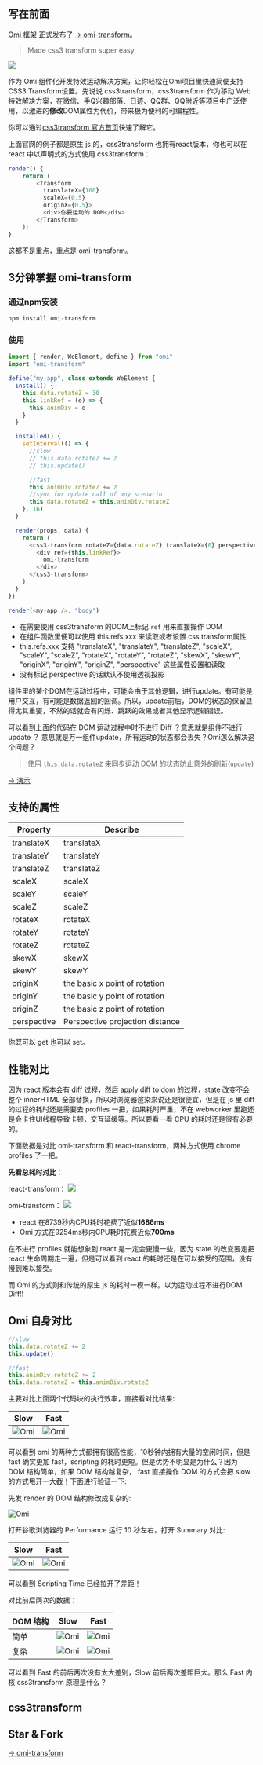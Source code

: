 ## 写在前面

[Omi 框架](https://github.com/Tencent/omi/) 正式发布了 [→ omi-transform](https://github.com/Tencent/omi/tree/master/packages/omi-transform)。

> Made css3 transform super easy.

![](https://github.com/Tencent/omi/raw/master/packages/omi-transform/css3transform/asset/transform.gif)

作为 Omi 组件化开发特效运动解决方案，让你轻松在Omi项目里快速简便支持CSS3 Transform设置。先说说 css3transform，css3transform 作为移动 Web 特效解决方案，在微信、手Q兴趣部落、日迹、QQ群、QQ附近等项目中广泛使用，以激进的**修改**DOM属性为代价，带来极为便利的可编程性。

你可以通过[css3transform 官方首页](https://tencent.github.io/omi/packages/omi-transform/css3transform/)快速了解它。

上面官网的例子都是原生 js 的，css3transform 也拥有react版本，你也可以在 react 中以声明式的方式使用 css3transform：

``` js
render() {
    return (
        <Transform
          translateX={100}
          scaleX={0.5}
          originX={0.5}>
          <div>你要运动的 DOM</div>
        </Transform>
    );
}
```

这都不是重点，重点是 omi-transform。

## 3分钟掌握 omi-transform

### 通过npm安装 

``` js
npm install omi-transform
```

### 使用


```js
import { render, WeElement, define } from "omi"
import "omi-transform"

define("my-app", class extends WeElement {
  install() {
    this.data.rotateZ = 30
    this.linkRef = (e) => {
      this.animDiv = e
    }
  }

  installed() {
    setInterval(() => {
      //slow
      // this.data.rotateZ += 2
      // this.update()

      //fast
      this.animDiv.rotateZ += 2
      //sync for update call of any scenario
      this.data.rotateZ = this.animDiv.rotateZ
    }, 16)
  }

  render(props, data) {
    return (
      <css3-transform rotateZ={data.rotateZ} translateX={0} perspective={0} >
        <div ref={this.linkRef}>
          omi-transform
        </div>
      </css3-transform>
    )
  }
})

render(<my-app />, "body")
```

* 在需要使用 css3transform 的DOM上标记 `ref` 用来直接操作 DOM
* 在组件函数里便可以使用 this.refs.xxx 来读取或者设置 css transform属性
* this.refs.xxx 支持 "translateX", "translateY", "translateZ", "scaleX", "scaleY", "scaleZ", "rotateX", "rotateY", "rotateZ", "skewX", "skewY", "originX", "originY", "originZ", "perspective" 这些属性设置和读取
* 没有标记 perspective 的话默认不使用透视投影

组件里的某个DOM在运动过程中，可能会由于其他逻辑，进行update。有可能是用户交互，有可能是数据返回的回调。所以，update前后，DOM的状态的保留显得尤其重要，不然的话就会有闪烁、跳跃的效果或者其他显示逻辑错误。

可以看到上面的代码在 DOM 运动过程中时不进行 Diff ？意思就是组件不进行 update ？
意思就是万一组件update，所有运动的状态都会丢失？Omi怎么解决这个问题？

> 使用 `this.data.rotateZ` 来同步运动 DOM 的状态防止意外的刷新(`update`)

[→ 演示](https://tencent.github.io/omi/packages/omi/examples/css3transform/)

## 支持的属性

| **Property**    | **Describe**                           |
| --------- | ---------------------- |
| translateX |translateX |
| translateY |translateY |
| translateZ |translateZ |
| scaleX |scaleX |
| scaleY |scaleY |
| scaleZ |scaleZ|
| rotateX |rotateX |
| rotateY |rotateY |
| rotateZ |rotateZ |
| skewX | skewX|
| skewY |skewY |
| originX |  the basic x point of rotation|
| originY | the basic y point of rotation |
| originZ |  the basic z point of rotation|
| perspective |Perspective projection distance |

你既可以 get 也可以 set。

## 性能对比

因为 react 版本会有 diff 过程，然后 apply diff to dom 的过程，state 改变不会整个 innerHTML 全部替换，所以对浏览器渲染来说还是很便宜，但是在 js 里 diff 的过程的耗时还是需要去 profiles 一把，如果耗时严重，不在 webworker 里跑还是会卡住UI线程导致卡顿，交互延缓等。所以要看一看 CPU 的耗时还是很有必要的。

下面数据是对比 omi-transform 和 react-transform，两种方式使用 chrome profiles 了一把。

**先看总耗时对比**：

react-transform：
![](https://user-gold-cdn.xitu.io/2017/4/5/d1c804dc8700f0561f9d81fcb635576f)

omi-transform：
![](https://user-gold-cdn.xitu.io/2017/4/5/19b25f47561d69b0f48ac330146cf4b4)


- react 在8739秒内CPU耗时花费了近似**1686ms**
- Omi 方式在9254ms秒内CPU耗时花费近似**700ms**

在不进行 profiles 就能想象到 react 是一定会更慢一些，因为 state 的改变要走把 react 生命周期走一遍，但是可以看到 react 的耗时还是在可以接受的范围，没有慢到难以接受。

而 Omi 的方式则和传统的原生 js 的耗时一模一样。以为运动过程不进行DOM Diff!!

## Omi 自身对比

```js
//slow
this.data.rotateZ += 2
this.update()
```

```js
//fast
this.animDiv.rotateZ += 2
this.data.rotateZ = this.animDiv.rotateZ
```

主要对比上面两个代码块的执行效率，直接看对比结果:

| **Slow**                         | **Fast**                           |
| ------------------------------- | ----------------------------------- |
| ![Omi](../assets/css3transform-update.jpg) | ![Omi](../assets/css3transform.jpg) |

可以看到 omi 的两种方式都拥有很高性能，10秒钟内拥有大量的空闲时间，但是 fast 确实更加 fast，scripting 的耗时更短。但是优势不明显是为什么？因为 DOM 结构简单，如果 DOM 结构越复杂， fast 直接操作 DOM 的方式会把 slow 的方式甩开一大截！下面进行验证一下:

先发 render 的 DOM 结构修改成复杂的:

![Omi](../assets/mock.jpg) 

打开谷歌浏览器的 Performance 运行 10 秒左右，打开 Summary 对比:

| **Slow**                         | **Fast**                           |
| ------------------------------- | ----------------------------------- |
| ![Omi](../assets/css3transform-update2.jpg) | ![Omi](../assets/css3transform2.jpg) |

可以看到 Scripting Time 已经拉开了差距！

对比前后两次的数据：

|DOM 结构| **Slow**                         | **Fast**                           |
|-----------| ------------------------------- | ----------------------------------- |
|简单| ![Omi](../assets/css3transform-update.jpg) | ![Omi](../assets/css3transform.jpg) |
|复杂| ![Omi](../assets/css3transform-update2.jpg) | ![Omi](../assets/css3transform2.jpg) |

可以看到 Fast 的前后两次没有太大差别，Slow 前后两次差距巨大。那么 Fast 内核 css3transform 原理是什么？

## css3transform

## Star & Fork

[→ omi-transform](https://github.com/Tencent/omi/tree/master/packages/omi-transform)
